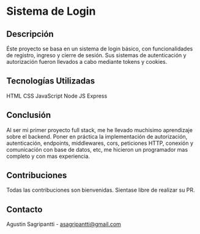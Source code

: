# Sistema de Login

## Descripción
Éste proyecto se basa en un sistema de login básico, con funcionalidades de registro, ingreso y cierre de sesión. Sus sistemas de autenticación y autorización fueron llevados a cabo mediante tokens y cookies.

## Tecnologías Utilizadas
HTML
CSS
JavaScript
Node JS
Express

## Conclusión
Al ser mi primer proyecto full stack, me he llevado muchisimo aprendizaje sobre el backend. Poner en práctica la implementación de autorización, autenticación, endpoints, middlewares, cors, peticiones HTTP, conexión y comunicación con base de datos, etc, me hicieron un programador mas completo y con mas experiencia.

## Contribuciones
Todas las contribuciones son bienvenidas. Sientase libre de realizar su PR.

## Contacto
Agustin Sagripantti - asagripantti@gmail.com
